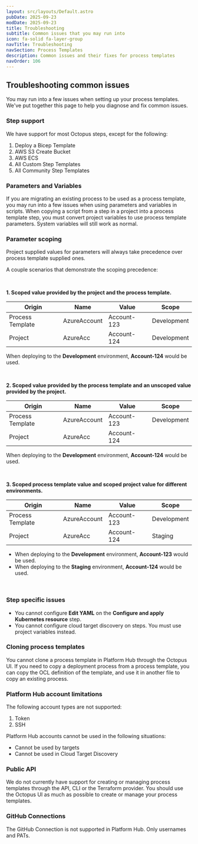 ```yaml
---
layout: src/layouts/Default.astro
pubDate: 2025-09-23
modDate: 2025-09-23
title: Troubleshooting
subtitle: Common issues that you may run into
icon: fa-solid fa-layer-group
navTitle: Troubleshooting
navSection: Process Templates
description: Common issues and their fixes for process templates
navOrder: 106
---
```


## Troubleshooting common issues

You may run into a few issues when setting up your process templates. We've put together this page to help you diagnose and fix common issues.

### Step support

We have support for most Octopus steps, except for the following:

1. Deploy a Bicep Template
2. AWS S3 Create Bucket
3. AWS ECS
4. All Custom Step Templates
5. All Community Step Templates

### Parameters and Variables

If you are migrating an existing process to be used as a process template, you may run into a few issues when using parameters and variables in scripts. When copying a script from a step in a project into a process template step, you must convert project variables to use process template parameters. System variables will still work as normal.

### Parameter scoping

Project supplied values for parameters will always take precedence over process template supplied ones.

A couple scenarios that demonstrate the scoping precedence:

<br>

**1. Scoped value provided by the project and the process template.**

| Origin           | Name         | Value            | Scope       |
|------------------|--------------|------------------|-------------|
| Process Template | AzureAccount | Account-123 | Development |
| Project          | AzureAcc     | Account-124 | Development |

When deploying to the **Development** environment, **Account-124** would be used.

<br>

**2. Scoped value provided by the process template and an unscoped value provided by the project.**

| Origin           | Name         | Value            | Scope       |
|------------------|--------------|------------------|-------------|
| Process Template | AzureAccount | Account-123 | Development |
| Project          | AzureAcc     | Account-124 | |

When deploying to the **Development** environment, **Account-124** would be used.

<br>

**3. Scoped process template value and scoped project value for different environments.**

| Origin           | Name         | Value            | Scope       |
|------------------|--------------|------------------|-------------|
| Process Template | AzureAccount | Account-123 | Development |
| Project          | AzureAcc     | Account-124 | Staging |

- When deploying to the **Development** environment, **Account-123** would be used.
- When deploying to the **Staging** environment, **Account-124** would be used.

<br>

### Step specific issues

- You cannot configure **Edit YAML** on the **Configure and apply Kubernetes resource** step.
- You cannot configure cloud target discovery on steps. You must use project variables instead.

### Cloning process templates

You cannot clone a process template in Platform Hub through the Octopus UI. If you need to copy a deployment process from a process template, you can copy the OCL definition of the template, and use it in another file to copy an existing process.

### Platform Hub account limitations

The following account types are not supported:

1. Token
2. SSH

Platform Hub accounts cannot be used in the following situations:

- Cannot be used by targets
- Cannot be used in Cloud Target Discovery  

### Public API

We do not currently have support for creating or managing process templates through the API, CLI or the Terraform provider. You should use the Octopus UI as much as possible to create or manage your process templates.

### GitHub Connections

The GitHub Connection is not supported in Platform Hub. Only usernames and PATs.
